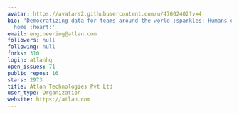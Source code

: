 ```yaml
---
avatar: https://avatars2.githubusercontent.com/u/47002402?v=4
bio: 'Democratizing data for teams around the world :sparkles: Humans of data, welcome
  home :heart:'
email: engineering@atlan.com
followers: null
following: null
forks: 310
login: atlanhq
open_issues: 71
public_repos: 16
stars: 2973
title: Atlan Technologies Pvt Ltd
user_type: Organization
website: https://atlan.com
---
```

